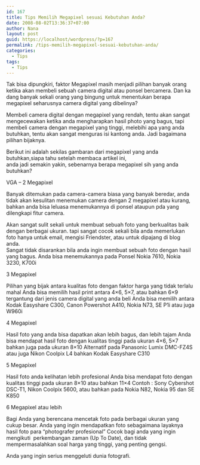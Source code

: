```yaml
---
id: 167
title: Tips Memilih Megapixel sesuai Kebutuhan Anda?
date: 2008-08-02T13:36:37+07:00
author: Nana
layout: post
guid: https://localhost/wordpress/?p=167
permalink: /tips-memilih-megapixel-sesuai-kebutuhan-anda/
categories:
  - Tips
tags:
  - Tips
---
```

Tak bisa dipungkiri, faktor Megapixel masih menjadi pilihan banyak orang ketika akan membeli sebuah camera digital atau ponsel bercamera. Dan ka dang banyak sekali orang yang bingung untuk menentukan berapa megapixel seharusnya camera digital yang dibelinya?

Membeli camera digital dengan megapixel yang rendah, tentu akan sangat mengecewakan ketika anda mengharapkan hasil photo yang bagus, tapi membeli camera dengan megapixel yang tinggi, melebihi apa yang anda butuhkan, tentu akan sangat menguras isi kantong anda. Jadi bagaimana pilihan bijaknya.

Berikut ini adalah sekilas gambaran dari megapixel yang anda butuhkan,siapa tahu setelah membaca artikel ini,  
anda jadi semakin yakin, sebenarnya berapa megapixel sih yang anda butuhkan?

VGA – 2 Megapixel

Banyak ditemukan pada camera-camera biasa yang banyak beredar, anda tidak akan kesulitan menemukan camera dengan 2 megapixel atau kurang, bahkan anda bisa leluasa menemukannya di ponsel ataupun pda yang dilengkapi fitur camera.

Akan sangat sulit sekali untuk membuat sebuah foto yang berkualitas baik dengan berbagai ukuran. tapi sangat cocok sekali bila anda memerlukan foto hanya untuk email, mengisi Friendster, atau untuk dipajang di blog anda.  
Sangat tidak disarankan bila anda ingin membuat sebuah foto dengan hasil yang bagus. Anda bisa menemukannya pada Ponsel Nokia 7610, Nokia 3230, K700i

3 Megapixel

Pilihan yang bijak antara kualitas foto dengan faktor harga yang tidak terlalu mahal Anda bisa memilih hasil print antara 4&#215;6, 5&#215;7, atau bahkan 6&#215;9 tergantung dari jenis camera digital yang anda beli Anda bisa memilih antara Kodak Easyshare C300, Canon Powershot A410, Nokia N73, SE P1i atau juga W960i

4 Megapixel

Hasil foto yang anda bisa dapatkan akan lebih bagus, dan lebih tajam Anda bisa mendapat hasil foto dengan kualitas tinggi pada ukuran 4&#215;6, 5&#215;7 bahkan juga pada ukuran 8&#215;10 Alternatif pada Panasonic Lumix DMC-FZ4S atau juga Nikon Coolpix L4 bahkan Kodak Easyshare C310

5 Megapixel

Hasil foto anda kelihatan lebih profesional Anda bisa mendapat foto dengan kualitas tinggi pada ukuran 8&#215;10 atau bahkan 11&#215;4 Contoh : Sony Cybershot DSC-T1, Nikon Coolpix 5600, atau bahkan pada Nokia N82, Nokia 95 dan SE K850

6 Megapixel atau lebih

Bagi Anda yang berencana mencetak foto pada berbagai ukuran yang cukup besar. Anda yang ingin mendapatkan foto sebagaimana layaknya hasil foto para “photografer profesional” Cocok bagi anda yang ingin mengikuti  perkembangan zaman (Up To Date), dan tidak mempermasalahkan soal harga yang tinggi, yang penting gengsi.

Anda yang ingin serius menggeluti dunia fotografi.